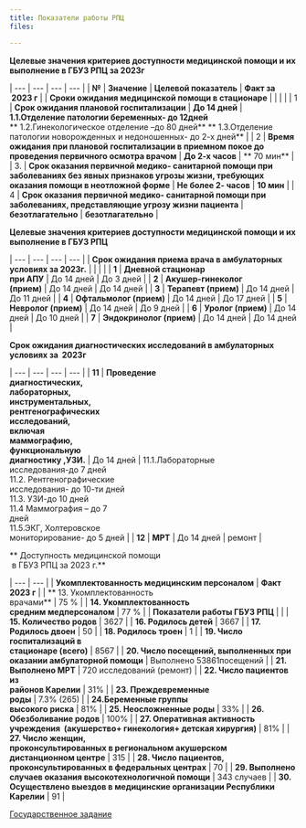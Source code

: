 ```yaml
---
title: Показатели работы РПЦ
files:

---
```

**Целевые значения критериев доступности медицинской помощи и их выполнение в ГБУЗ РПЦ за 2023г**


| --- | --- | --- | --- |
| **№** | **Значение** | **Целевой показатель** | **Факт за  2023 г** |
| **Сроки ожидания медицинской помощи в стационаре** |     |     |     |
| 1   | **Срок ожидания плановой госпитализации** | **До 14 дней** | **1.1.Отделение патологии беременных- до 12дней**  ** 1.2.Гинекологическое отделение –до 80 дней**  ** 1.3.Отделение патологии новорожденных и недоношенных- до 2-х дней** |
| 2   | **Время ожидания при плановой госпитализации в приемном покое до проведения первичного осмотра врачом** | **До 2-х часов** | ** 70 мин** |
| 3.  | **Срок оказания первичной медико\- санитарной помощи при заболеваниях без явных признаков угрозы жизни, требующих оказания помощи в неотложной форме** | **Не более 2- часов** | **10 мин** |
| 4   | **Срок оказания первичной медико\- санитарной помощи при заболеваниях, представляющие угрозу жизни пациента** | **безотлагательно** | **безотлагательно** |

**Целевые значения критериев доступности медицинской помощи и их выполнение в ГБУЗ РПЦ**

| --- | --- | --- | --- |
| **Срок ожидания приема врача в амбулаторных условиях за 2023г.** |     |     |     |
| **1** | **Дневной стационар  <br>при АПУ** | До 14 дней | До 3 дней |
| **2** | **Акушер-гинеколог  <br>(прием)** | До 14 дней | До 14 дней |
| **3** | **Терапевт (прием)** | До 14 дней | До 11 дней |
| **4** | **Офтальмолог (прием)** | До 14 дней | До 17 дней |
| **5** | **Невролог (прием)** | До 14 дней | До 9 дней |
| **6** | **Уролог (прием)** | До 14 дней | До 10 дней |
| **7** | **Эндокринолог (прием)** | До 14 дней | До 14 дней |

**Срок ожидания диагностических исследований в амбулаторных  
условиях за  2023г**

| --- | --- | --- | --- |
| **11** | **Проведение  <br>диагностических,  <br>лабораторных,  <br>инструментальных,  <br>рентгенографических  <br>исследований,  <br>включая  <br>маммографию,  <br>функциональную  <br>диагностику ,УЗИ.** | До 14 дней | 11.1.Лабораторные  <br>исследования-до 7 дней  <br>11.2. Рентгенографические  <br>исследования\- до 10-ти дней  <br>11.3. УЗИ-до 10 дней  <br>11.4 Маммография – до 7  <br>дней  <br>11.5.ЭКГ, Холтеровское  <br>мониторирование\- до 5 дней |
| **12** | **МРТ** | До 14 дней | ремонт |

** Доступность медицинской помощи  
 в ГБУЗ РПЦ за 2023 г.**

| --- | --- |
| **Укомплектованность медицинским персоналом** | **Факт 2023 г** |
| ** 13\. Укомплектованность  <br>врачами** | 75 % |
| **14\. Укомплектованность  <br>средним медперсоналом** | 77 % |
| **Показатели работы ГБУЗ РПЦ** |     |
| **15\. Количество родов** | 3627 |
| **16\. Родилось детей** | 3667 |
| **17\. Родилось двоен** | 50  |
| **18\. Родилось троен** | 1   |
| **19\. Число госпитализаций в  <br>стационаре (всего)** | 8567 |
| **20\. Число посещений, выполненных при оказании амбулаторной помощи** | Выполнено 53861посещений |
| **21.  Выполнено МРТ** | 720 исследований (ремонт) |
| **22\. Число пациентов из  <br>районов Карелии** | 31% |
| **23\. Преждевременные  <br>роды** | 7.3% (265) |
| **24.Беременные группы  <br>высокого риска** | 81% |
| **25\. Неосложненные роды** | 33% |
| **26\. Обезболивание родов** | 100% |
| **27\. Оперативная активность учреждения  (акушерство+ гинекология+ детская хирургия)** | 81% |
| **27\. Число женщин,  <br>проконсультированных в региональном акушерском  <br>дистанционном центре** | 315 |
| **28\. Число пациентов, проконсультированных в федеральных центрах** | 70  |
| **29\. Выполнено случаев оказания высокотехнологичной помощи** | 343 случаев |
| **30\. Осуществлено выездов в медицинские организации Республики Карелии** | 91  |

[Государственное задание](https://rpc.karelia.ru/wp-content/uploads/2024/01/государственное-задание.pdf)